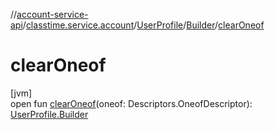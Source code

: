 //[account-service-api](../../../../index.md)/[classtime.service.account](../../index.md)/[UserProfile](../index.md)/[Builder](index.md)/[clearOneof](clear-oneof.md)

# clearOneof

[jvm]\
open fun [clearOneof](clear-oneof.md)(oneof: Descriptors.OneofDescriptor): [UserProfile.Builder](index.md)
